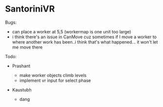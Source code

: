 # SantoriniVR

Bugs:

* can place a worker at 5,5 (workermap is one unit too large)
* i think there's an issue in CanMove cuz sometimes if I move a worker to where another work has been..i think that's what happened... it won't let me move there

Todo:

* Prashant
	* make worker objects climb levels
	* implement vr input for select phase

* Kaustubh
	* dang



